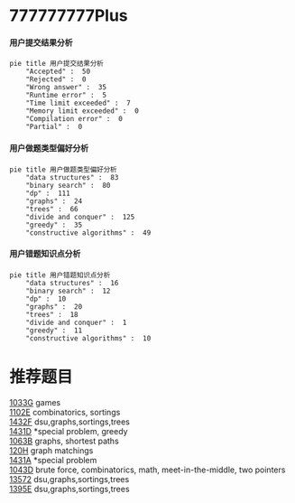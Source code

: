 # 777777777Plus

<!-- tabs:start -->



#### **用户提交结果分析**

```mermaid
pie title 用户提交结果分析
    "Accepted" :  50
    "Rejected" :  0
    "Wrong answer" :  35
    "Runtime error" :  5
    "Time limit exceeded" :  7
    "Memory limit exceeded" :  0
    "Compilation error" :  0
    "Partial" :  0
```

#### **用户做题类型偏好分析**

```mermaid
pie title 用户做题类型偏好分析
    "data structures" :  83
    "binary search" :  80
    "dp" :  111
    "graphs" :  24
    "trees" :  66
    "divide and conquer" :  125
    "greedy" :  35
    "constructive algorithms" :  49
```
#### **用户错题知识点分析**

```mermaid
pie title 用户错题知识点分析
    "data structures" :  16
    "binary search" :  12
    "dp" :  10
    "graphs" :  20
    "trees" :  18
    "divide and conquer" :  1
    "greedy" :  11
    "constructive algorithms" :  10
```



<!-- tabs:end -->
# 推荐题目
[1033G](https://codeforces.com/contest/1033/problem/G)		games		  
[1102E](https://codeforces.com/contest/1102/problem/E)		combinatorics,
                        sortings		  
[1432F](https://codeforces.com/contest/1432/problem/F)		dsu,graphs,sortings,trees		  
[1431D](https://codeforces.com/contest/1431/problem/D)		*special problem,
                        greedy		  
[1063B](https://codeforces.com/contest/1063/problem/B)		graphs,
                        shortest paths		  
[120H](https://codeforces.com/contest/120/problem/H)		graph matchings		  
[1431A](https://codeforces.com/contest/1431/problem/A)		*special problem		  
[1043D](https://codeforces.com/contest/1043/problem/D)		brute force,
                        combinatorics,
                        math,
                        meet-in-the-middle,
                        two pointers		  
[13572](https://codeforces.com/contest/1357/problem/2)		dsu,graphs,sortings,trees		  
[1395E](https://codeforces.com/contest/1395/problem/E)		dsu,graphs,sortings,trees		  
